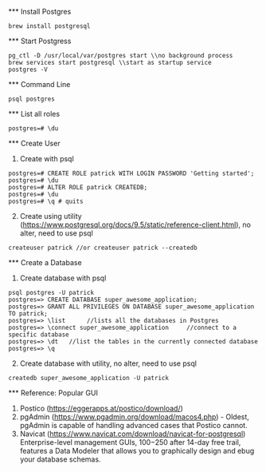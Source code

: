 *** Install Postgres
```shell
brew install postgresql
```
*** Start Postgress
```shell
pg_ctl -D /usr/local/var/postgres start \\no background process
brew services start postgresql \\start as startup service
postgres -V
```
*** Command Line
```shell
psql postgres
```
*** List all roles
```shell
postgres=# \du
```

*** Create User
1. Create with psql
```shell
postgres=# CREATE ROLE patrick WITH LOGIN PASSWORD 'Getting started';
postgres=# \du
postgres=# ALTER ROLE patrick CREATEDB;
postgres=# \du
postgres=# \q # quits
```
2. Create using utility (https://www.postgresql.org/docs/9.5/static/reference-client.html), no alter, need to use psql
```shell
createuser patrick //or createuser patrick --createdb
```

*** Create a Database
1. Create database with psql
```shell
psql postgres -U patrick
postgres=> CREATE DATABASE super_awesome_application;
postgres=> GRANT ALL PRIVILEGES ON DATABASE super_awesome_application TO patrick;
postgres=> \list      //lists all the databases in Postgres
postgres=> \connect super_awesome_application     //connect to a specific database
postgres=> \dt   //list the tables in the currently connected database
postgres=> \q
```
2. Create database with utility, no alter, need to use psql
```shell
createdb super_awesome_application -U patrick
```

*** Reference:
Popular GUI
1. Postico (https://eggerapps.at/postico/download/)
2. pgAdmin (https://www.pgadmin.org/download/macos4.php) - Oldest, pgAdmin is capable of handling advanced cases that Postico cannot.
3. Navicat (https://www.navicat.com/download/navicat-for-postgresql) Enterprise-level management GUIs, $100-$250 after 14-day free trail, features a Data Modeler that allows you to graphically design and ebug your database schemas.


